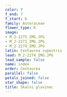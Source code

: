 ```yaml
---
color: Y
f_end: 7
f_start: 6
family: Asteraceae
flower_type: K
image:
- M_2-2275_IMG.JPG
- M_2-2271_IMG.JPG
- M_2-2274_IMG.JPG
latin: Centaurea rupestris
lead: M_2-2274_IMG.JPG
lead_sample: false
name: index
order: Centaurea
parallel: false
petals_joined: false
star_shape: false
title: Skalni glavinec
---
```


